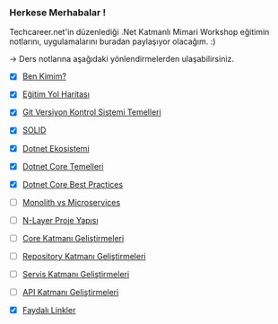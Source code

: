 ### Herkese Merhabalar !

Techcareer.net'in düzenlediği .Net Katmanlı Mimari Workshop eğitimin notlarını, uygulamalarını buradan paylaşıyor olacağım. :)

-> Ders notlarına aşağıdaki yönlendirmelerden ulaşabilirsiniz.

- [x] [Ben Kimim?](https://github.com/KardelRuveyda/dotnet-techcareer-workshop/blob/master/ben-kimim.md)
- [x] [Eğitim Yol Haritası](https://github.com/KardelRuveyda/dotnet-techcareer-workshop/blob/master/roadmap.md)
- [x] [Git Versiyon Kontrol Sistemi Temelleri](https://github.com/KardelRuveyda/dotnet-techcareer-workshop/blob/master/git-101.md)
- [x] [SOLID](https://github.com/KardelRuveyda/dotnet-techcareer-workshop/blob/master/solid.md)
- [x] [Dotnet Ekosistemi](https://github.com/KardelRuveyda/dotnet-techcareer-workshop/blob/master/dotnetekosistemi.md)
- [x] [Dotnet Core Temelleri](https://github.com/KardelRuveyda/dotnet-techcareer-workshop/blob/master/dotnetcore-basic.md)
- [x] [Dotnet Core Best Practices](https://github.com/KardelRuveyda/dotnet-techcareer-workshop/blob/master/dotnet-core-best-practices.md)
- [ ] [Monolith vs Microservices](https://github.com/KardelRuveyda/dotnet-techcareer-workshop/blob/master/monolith-microservices.md)
- [ ] [N-Layer Proje Yapısı](https://github.com/KardelRuveyda/dotnet-techcareer-workshop/blob/master/nlayer.md)
- [ ] [Core Katmanı Geliştirmeleri](https://github.com/KardelRuveyda/dotnet-techcareer-workshop/blob/master/core.md)
- [ ] [Repository Katmanı Geliştirmeleri](https://github.com/KardelRuveyda/dotnet-techcareer-workshop/blob/master/repository.md)
- [ ] [Servis Katmanı Geliştirmeleri](https://github.com/KardelRuveyda/dotnet-techcareer-workshop/blob/master/service.md)
- [ ] [API Katmanı Geliştirmeleri](https://github.com/KardelRuveyda/dotnet-techcareer-workshop/blob/master/api.md)


- [x] [Faydalı Linkler](https://github.com/KardelRuveyda/dotnet-techcareer-workshop/blob/master/faydali-linkler.md)
